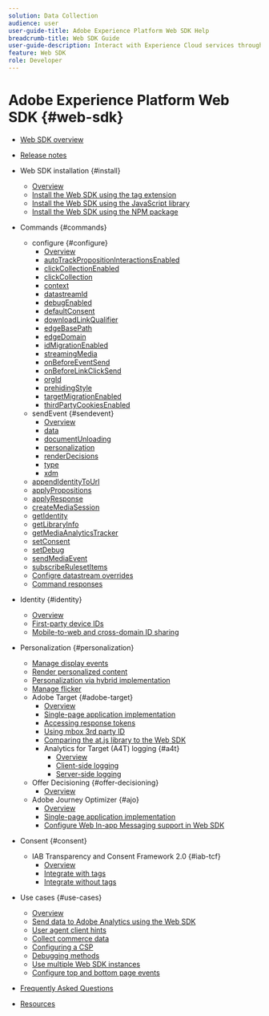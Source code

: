 ```yaml
---
solution: Data Collection
audience: user
user-guide-title: Adobe Experience Platform Web SDK Help
breadcrumb-title: Web SDK Guide
user-guide-description: Interact with Experience Cloud services through the Edge network.
feature: Web SDK
role: Developer
---
```


# Adobe Experience Platform Web SDK {#web-sdk}

* [Web SDK overview](home.md)
* [Release notes](release-notes.md)
* Web SDK installation {#install}
  * [Overview](install/overview.md)
  * [Install the Web SDK using the tag extension](install/extension.md)
  * [Install the Web SDK using the JavaScript library](install/library.md)
  * [Install the Web SDK using the NPM package](install/npm.md)
* Commands {#commands}
  * configure {#configure}
    * [Overview](commands/configure/overview.md)
    * [autoTrackPropositionInteractionsEnabled](commands/configure/autotrackpropositioninteractionsenabled.md)
    * [clickCollectionEnabled](commands/configure/clickcollectionenabled.md)
    * [clickCollection](commands/configure/clickcollection.md)
    * [context](commands/configure/context.md)
    * [datastreamId](commands/configure/datastreamid.md)
    * [debugEnabled](commands/configure/debugenabled.md)
    * [defaultConsent](commands/configure/defaultconsent.md)
    * [downloadLinkQualifier](commands/configure/downloadlinkqualifier.md)
    * [edgeBasePath](commands/configure/edgebasepath.md)
    * [edgeDomain](commands/configure/edgedomain.md)
    * [idMigrationEnabled](commands/configure/idmigrationenabled.md)
    * [streamingMedia](commands/configure/streamingmedia.md)
    * [onBeforeEventSend](commands/configure/onbeforeeventsend.md)
    * [onBeforeLinkClickSend](commands/configure/onbeforelinkclicksend.md)
    * [orgId](commands/configure/orgid.md)
    * [prehidingStyle](commands/configure/prehidingstyle.md)
    * [targetMigrationEnabled](commands/configure/targetmigrationenabled.md)
    * [thirdPartyCookiesEnabled](commands/configure/thirdpartycookiesenabled.md)
  * sendEvent {#sendevent}
    * [Overview](commands/sendevent/overview.md)
    * [data](commands/sendevent/data.md)
    * [documentUnloading](commands/sendevent/documentunloading.md)
    * [personalization](commands/sendevent/personalization.md)
    * [renderDecisions](commands/sendevent/renderdecisions.md)
    * [type](commands/sendevent/type.md)
    * [xdm](commands/sendevent/xdm.md)
  * [appendIdentityToUrl](commands/appendidentitytourl.md)
  * [applyPropositions](commands/applypropositions.md)
  * [applyResponse](commands/applyresponse.md)
  * [createMediaSession](commands/createmediasession.md)
  * [getIdentity](commands/getidentity.md)
  * [getLibraryInfo](commands/getlibraryinfo.md)
  * [getMediaAnalyticsTracker](commands/getmediaanalyticstracker.md)
  * [setConsent](commands/setconsent.md)
  * [setDebug](commands/setdebug.md)
  * [sendMediaEvent](commands/sendmediaevent.md)
  * [subscribeRulesetItems](commands/subscriberulesetitems.md)
  * [Configre datastream overrides](commands/datastream-overrides.md)
  * [Command responses](commands/command-responses.md)

* Identity {#identity}
  * [Overview](identity/overview.md)
  * [First-party device IDs](identity/first-party-device-ids.md)
  * [Mobile-to-web and cross-domain ID sharing](identity/id-sharing.md)

* Personalization {#personalization}
  * [Manage display events](personalization/display-events.md)
  * [Render personalized content](personalization/rendering-personalization-content.md)
  * [Personalization via hybrid implementation](personalization/hybrid-personalization.md)
  * [Manage flicker](personalization/manage-flicker.md)
  * Adobe Target {#adobe-target}
    * [Overview](personalization/adobe-target/target-overview.md)
    * [Single-page application implementation](personalization/adobe-target/spa-implementation.md)
    * [Accessing response tokens](personalization/adobe-target/accessing-response-tokens.md)
    * [Using mbox 3rd party ID](personalization/adobe-target/using-mbox-3rdpartyid.md)
    * [Comparing the at.js library to the Web SDK](personalization/adobe-target/web-sdk-atjs-comparison.md)
    * Analytics for Target (A4T) logging {#a4t}
      * [Overview](personalization/adobe-target/analytics-logging/overview.md)
      * [Client-side logging](personalization/adobe-target/analytics-logging/client-side.md)
      * [Server-side logging](personalization/adobe-target/analytics-logging/server-side.md)
  * Offer Decisioning {#offer-decisioning}
    * [Overview](personalization/offer-decisioning/offer-decisioning-overview.md)
  * Adobe Journey Optimizer {#ajo}
    * [Overview](personalization/ajo/overview.md)
    * [Single-page application implementation](personalization/ajo/web-spa-implementation.md)
    * [Configure Web In-app Messaging support in Web SDK](personalization/web-in-app-messaging.md)

* Consent {#consent}
  * IAB Transparency and Consent Framework 2.0 {#iab-tcf}
    * [Overview](consent/iab-tcf/overview.md)
    * [Integrate with tags](consent/iab-tcf/with-tags.md)
    * [Integrate without tags](consent/iab-tcf/without-tags.md)

* Use cases {#use-cases}
  * [Overview](use-cases/overview.md)
  * [Send data to Adobe Analytics using the Web SDK](use-cases/adobe-analytics.md)
  * [User agent client hints](use-cases/client-hints.md)
  * [Collect commerce data](use-cases/collect-commerce-data.md)
  * [Configuring a CSP](use-cases/configuring-a-csp.md)
  * [Debugging methods](use-cases/debugging.md)
  * [Use multiple Web SDK instances](use-cases/multiple-instances.md)
  * [Configure top and bottom page events](use-cases/top-bottom-page-events.md)

* [Frequently Asked Questions](faq.md)
* [Resources](resources.md)
